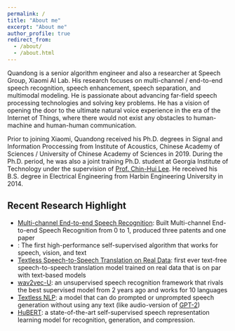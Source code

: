 ```yaml
---
permalink: /
title: "About me"
excerpt: "About me"
author_profile: true
redirect_from: 
  - /about/
  - /about.html
---
```


Quandong is a senior algorithm engineer and also a researcher at Speech Group, Xiaomi AI Lab. 
His research focuses on
multi-channel / end-to-end speech recognition, speech enhancement, speech separation, and multimodal modeling.
He is passionate about advancing far-field speech processing technologies and solving key problems. 
He has a vision of opening the door to the ultimate natural voice experience in the era of the Internet of Things, 
where there would not exist any obstacles to human-machine and human-human communication.

Prior to joining Xiaomi, Quandong received his Ph.D. degrees in
Signal and Information Proccessing from Institute of Acoustics, Chinese Academy of Sciences / University of Chinese Academy of Sciences in 2019.
During the Ph.D. period, he was also a joint training Ph.D. student at Georgia Institute of Technology
under the supervision of [Prof. Chin-Hui Lee](https://chl.ece.gatech.edu/). He received
his B.S. degree in Electrical Engineering from
Harbin Engineering University in 2014.


## Recent Research Highlight

* [Multi-channel End-to-end Speech Recognition](https://mp.weixin.qq.com/s/NrC7STgyB9Y_FyoTVVOsdA):
  Built Multi-channel End-to-end Speech Recognition from 0 to 1, produced three patents and one paper
* [](https://ai.facebook.com/blog/the-first-high-performance-self-supervised-algorithm-that-works-for-speech-vision-and-text/):
  The first high-performance self-supervised algorithm that works for speech,
  vision, and text
* [Textless Speech-to-Speech Translation on Real
  Data](https://arxiv.org/abs/2112.08352): first ever text-free
  speech-to-speech translation model trained on real data that 
  is on par with text-based models
* [wav2vec-U](https://ai.facebook.com/blog/wav2vec-unsupervised-speech-recognition-without-supervision/):
  an unsupervised speech recognition framework that rivals the best supervised 
  model from 2 years ago and works for 10 languages
* [Textless NLP](https://ai.facebook.com/blog/textless-nlp-generating-expressive-speech-from-raw-audio/):
  a model that can do prompted or unprompted speech generation without using
  any text (like audio-version of
  [GPT-2](https://openai.com/blog/better-language-models/))
* [HuBERT](https://ai.facebook.com/blog/hubert-self-supervised-representation-learning-for-speech-recognition-generation-and-compression/):
  a state-of-the-art self-supervised speech representation learning model for 
  recognition, generation, and compression.
